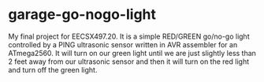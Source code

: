 # garage-go-nogo-light
My final project for EECSX497.20.  It is a simple RED/GREEN go/no-go light controlled by a PING ultrasonic sensor written in AVR assembler for an ATmega2560.  It will turn on our green light until we are just slightly less than 2 feet away from our ultrasonic sensor and then it will turn on the red light and turn off the green light.
